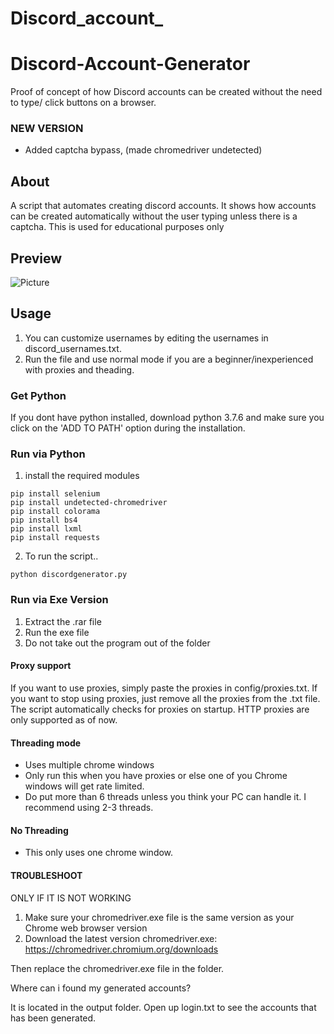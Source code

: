 # Discord_account_
# Discord-Account-Generator
Proof of concept of how Discord accounts can be created without the need to type/ click buttons on a browser.

### NEW VERSION 
- Added captcha bypass, (made chromedriver undetected)

## About
A script that automates creating discord accounts. It shows how accounts can be created automatically without the user typing unless there is a captcha. This is used for educational purposes only

## Preview
![Picture](https://ibb.co/ThHTsB8.discordgenerator)

## Usage
1. You can customize usernames by editing the usernames in discord_usernames.txt.
2. Run the file and use normal mode if you are a beginner/inexperienced with proxies and theading.

### Get Python
If you dont have python installed, download python 3.7.6
and make sure you click on the 'ADD TO PATH' option during
the installation.

### Run via Python
1. install the required modules
```
pip install selenium
pip install undetected-chromedriver
pip install colorama
pip install bs4
pip install lxml
pip install requests
```

2. To run the script..
```
python discordgenerator.py
```

### Run via Exe Version
1. Extract the .rar file
2. Run the exe file 
3. Do not take out the program out of the folder


#### Proxy support
If you want to use proxies, simply paste the proxies in config/proxies.txt.  If you want to stop using proxies, just remove all the proxies from the .txt file. The script automatically checks for proxies on startup. HTTP proxies are only supported as of now.

#### Threading mode 
- Uses multiple chrome windows
- Only run this when you have proxies or else one of you Chrome windows will get rate limited.
- Do put more than 6 threads unless you think your PC can handle it. I recommend using 2-3 threads.

#### No Threading
- This only uses one chrome window. 


#### TROUBLESHOOT
ONLY IF IT IS NOT WORKING
1. Make sure your chromedriver.exe file is the same version as your Chrome web browser version
2. Download the latest version chromedriver.exe: https://chromedriver.chromium.org/downloads

Then replace the chromedriver.exe file in the folder.

Where can i found my generated accounts?

It is located in the output folder. Open up login.txt to see the accounts 
that has been generated.
